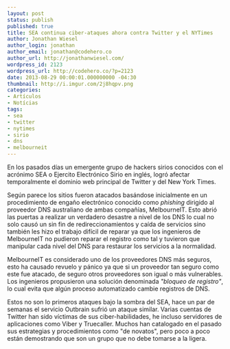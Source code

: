 ```yaml
---
layout: post
status: publish
published: true
title: SEA continua ciber-ataques ahora contra Twitter y el NYTimes
author: Jonathan Wiesel
author_login: jonathan
author_email: jonathan@codehero.co
author_url: http://jonathanwiesel.com/
wordpress_id: 2123
wordpress_url: http://codehero.co/?p=2123
date: 2013-08-29 00:00:01.000000000 -04:30
thumbnail: http://i.imgur.com/2j8hqpv.png
categories:
- Artículos
- Notícias
tags:
- sea
- twitter
- nytimes
- sirio
- dns
- melbourneit
---
```

<p>En los pasados días un emergente grupo de hackers sirios conocidos con el acrónimo SEA o Ejercito Electrónico Sirio en inglés, logró afectar temporalmente el dominio web principal de Twitter y del New York Times.</p>

<p>Según parece los sitios fueron atacados basándose inicialmente en un procedimiento de engaño electrónico conocido como <em>phishing</em> dirigido al proveedor DNS australiano de ambas compañías, MelbourneIT. Esto abrió las puertas a realizar un verdadero desastre a nivel de los DNS lo cual no solo causó un sin fin de redireccionamientos y caída de servicios sino también les hizo el trabajo difícil de reparar ya que los ingenieros de MelbourneIT no pudieron reparar el registro como tal y tuvieron que manipular cada nivel del DNS para restaurar los servicios a la normalidad.</p>

<p>MelbourneIT es considerado uno de los proveedores DNS más seguros, esto ha causado revuelo y pánico ya que si un proveedor tan seguro como este fue atacado, de seguro otros proveedores son igual o más vulnerables. Los ingenieros propusieron una solución denominada <em>"bloqueo de registro"</em>, lo cual evita que algún proceso automatizado cambie registros de DNS.</p>

<p>Estos no son lo primeros ataques bajo la sombra del SEA, hace un par de semanas el servicio Outbrain sufrió un ataque similar. Varias cuentas de Twitter han sido víctimas de sus ciber-habilidades, he incluso servidores de aplicaciones como Viber y Truecaller. Muchos han catalogado en el pasado sus estrategias y procedimientos como "de novatos", pero poco a poco están demostrando que son un grupo que no debe tomarse a la ligera.</p>
